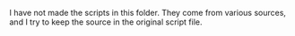I have not made the scripts in this folder. They come from various sources, and I try to keep the source in the original script file.